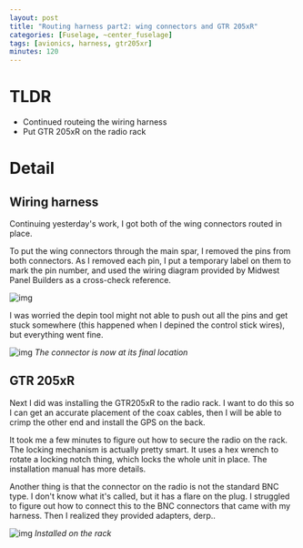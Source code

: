 ```yaml
---
layout: post
title: "Routing harness part2: wing connectors and GTR 205xR"
categories: [Fuselage, ~center_fuselage]
tags: [avionics, harness, gtr205xr]
minutes: 120
---
```


# TLDR

- Continued routeing the wiring harness
- Put GTR 205xR on the radio rack

# Detail

## Wiring harness

Continuing yesterday's work, I got both of the wing connectors routed in place.

To put the wing connectors through the main spar, I removed the pins from both connectors. As I removed each pin, I put a temporary label on them to mark the pin number, and used the wiring diagram provided by Midwest Panel Builders as a cross-check reference.

![img](https://lh3.googleusercontent.com/pw/AP1GczOz5LcFtMp1bfKEh8sMEoy7LOLXyoUYpOsTMaXtr0p1yYq8npN2AfJlKKPfNk9Lk4xNGMI8JZ3CTR74dzWiPw5H33XtjhcyRxxMPxWTJ4cNl-fthfzzBuVES3HItfDbabNTSBJZczOC98oRPwvh1SHvAQ=w1290-h1712-s-no-gm?authuser=0)

I was worried the depin tool might not able to push out all the pins and get stuck somewhere (this happened when I depined the control stick wires), but everything went fine.

![img](https://lh3.googleusercontent.com/pw/AP1GczN1yEqItnlfB8m_0xMUMnaAWz6Hnw2TAs4STB-fSN2jgolbb3UAzFyiNzEUglHUiO6Y8BIrmvNXYN3SxKR9dYj17AkjYuD4QAsqO7xWnsGwy7sfFQcovk-V_O2NZH36yh8uzRsgj5JcC62N_wONcBxRNw=w2274-h1712-s-no-gm?authuser=0)
_The connector is now at its final location_

## GTR 205xR

Next I did was installing the GTR205xR to the radio rack. I want to do this so I can get an accurate placement of the coax cables, then I will be able to crimp the other end and install the GPS on the back.

It took me a few minutes to figure out how to secure the radio on the rack. The locking mechanism is actually pretty smart. It uses a hex wrench to rotate a locking notch thing, which locks the whole unit in place. The installation manual has more details.

Another thing is that the connector on the radio is not the standard BNC type. I don't know what it's called, but it has a flare on the plug. I struggled to figure out how to connect this to the BNC connectors that came with my harness. Then I realized they provided adapters, derp..

![img](https://lh3.googleusercontent.com/pw/AP1GczOflS2kxhtxO6ZYx4AihNHIldymqHjCzLlcaKOKt8Q85oVvGRtTWTcqoBqumNJzhhHcN8OoxfnEPCne8hXZV1YDumC054btZsX1JU_GqYQq2F6QygLcXQcqyOu5W2lj4uTvt9txi_R0VqJLgfZKij0Ibg=w1290-h1712-s-no-gm?authuser=0)
_Installed on the rack_
